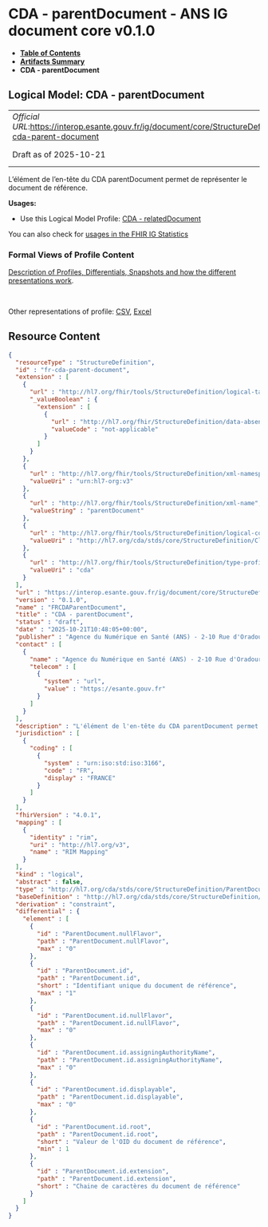 # CDA - parentDocument - ANS IG document core v0.1.0

* [**Table of Contents**](toc.md)
* [**Artifacts Summary**](artifacts.md)
* **CDA - parentDocument**

## Logical Model: CDA - parentDocument 

| | |
| :--- | :--- |
| *Official URL*:https://interop.esante.gouv.fr/ig/document/core/StructureDefinition/fr-cda-parent-document | *Version*:0.1.0 |
| Draft as of 2025-10-21 | *Computable Name*:FRCDAParentDocument |

 
L’élément de l’en-tête du CDA parentDocument permet de représenter le document de référence. 

**Usages:**

* Use this Logical Model Profile: [CDA - relatedDocument](StructureDefinition-fr-cda-related-document.md)

You can also check for [usages in the FHIR IG Statistics](https://packages2.fhir.org/xig/ans.document.fr.core|current/StructureDefinition/fr-cda-parent-document)

### Formal Views of Profile Content

 [Description of Profiles, Differentials, Snapshots and how the different presentations work](http://build.fhir.org/ig/FHIR/ig-guidance/readingIgs.html#structure-definitions). 

 

Other representations of profile: [CSV](StructureDefinition-fr-cda-parent-document.csv), [Excel](StructureDefinition-fr-cda-parent-document.xlsx) 



## Resource Content

```json
{
  "resourceType" : "StructureDefinition",
  "id" : "fr-cda-parent-document",
  "extension" : [
    {
      "url" : "http://hl7.org/fhir/tools/StructureDefinition/logical-target",
      "_valueBoolean" : {
        "extension" : [
          {
            "url" : "http://hl7.org/fhir/StructureDefinition/data-absent-reason",
            "valueCode" : "not-applicable"
          }
        ]
      }
    },
    {
      "url" : "http://hl7.org/fhir/tools/StructureDefinition/xml-namespace",
      "valueUri" : "urn:hl7-org:v3"
    },
    {
      "url" : "http://hl7.org/fhir/tools/StructureDefinition/xml-name",
      "valueString" : "parentDocument"
    },
    {
      "url" : "http://hl7.org/fhir/tools/StructureDefinition/logical-container",
      "valueUri" : "http://hl7.org/cda/stds/core/StructureDefinition/ClinicalDocument"
    },
    {
      "url" : "http://hl7.org/fhir/tools/StructureDefinition/type-profile-style",
      "valueUri" : "cda"
    }
  ],
  "url" : "https://interop.esante.gouv.fr/ig/document/core/StructureDefinition/fr-cda-parent-document",
  "version" : "0.1.0",
  "name" : "FRCDAParentDocument",
  "title" : "CDA - parentDocument",
  "status" : "draft",
  "date" : "2025-10-21T10:48:05+00:00",
  "publisher" : "Agence du Numérique en Santé (ANS) - 2-10 Rue d'Oradour-sur-Glane, 75015 Paris",
  "contact" : [
    {
      "name" : "Agence du Numérique en Santé (ANS) - 2-10 Rue d'Oradour-sur-Glane, 75015 Paris",
      "telecom" : [
        {
          "system" : "url",
          "value" : "https://esante.gouv.fr"
        }
      ]
    }
  ],
  "description" : "L'élément de l'en-tête du CDA parentDocument permet de représenter le document de référence.",
  "jurisdiction" : [
    {
      "coding" : [
        {
          "system" : "urn:iso:std:iso:3166",
          "code" : "FR",
          "display" : "FRANCE"
        }
      ]
    }
  ],
  "fhirVersion" : "4.0.1",
  "mapping" : [
    {
      "identity" : "rim",
      "uri" : "http://hl7.org/v3",
      "name" : "RIM Mapping"
    }
  ],
  "kind" : "logical",
  "abstract" : false,
  "type" : "http://hl7.org/cda/stds/core/StructureDefinition/ParentDocument",
  "baseDefinition" : "http://hl7.org/cda/stds/core/StructureDefinition/ParentDocument",
  "derivation" : "constraint",
  "differential" : {
    "element" : [
      {
        "id" : "ParentDocument.nullFlavor",
        "path" : "ParentDocument.nullFlavor",
        "max" : "0"
      },
      {
        "id" : "ParentDocument.id",
        "path" : "ParentDocument.id",
        "short" : "Identifiant unique du document de référence",
        "max" : "1"
      },
      {
        "id" : "ParentDocument.id.nullFlavor",
        "path" : "ParentDocument.id.nullFlavor",
        "max" : "0"
      },
      {
        "id" : "ParentDocument.id.assigningAuthorityName",
        "path" : "ParentDocument.id.assigningAuthorityName",
        "max" : "0"
      },
      {
        "id" : "ParentDocument.id.displayable",
        "path" : "ParentDocument.id.displayable",
        "max" : "0"
      },
      {
        "id" : "ParentDocument.id.root",
        "path" : "ParentDocument.id.root",
        "short" : "Valeur de l'OID du document de référence",
        "min" : 1
      },
      {
        "id" : "ParentDocument.id.extension",
        "path" : "ParentDocument.id.extension",
        "short" : "Chaine de caractères du document de référence"
      }
    ]
  }
}

```
